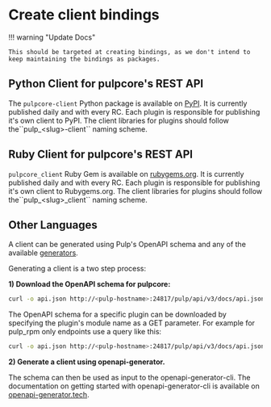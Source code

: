# Create client bindings

!!! warning "Update Docs"

    This should be targeted at creating bindings, as we don't intend to keep maintaining the bindings as packages.

## Python Client for pulpcore's REST API

The `pulpcore-client` Python package is available on [PyPI](https://pypi.org/project/pulpcore-client/). It is currently published daily and with every RC.
Each plugin is responsible for publishing it's own client to PyPI. The client libraries for plugins
should follow the\`\`pulp\_\<slug>-client\`\` naming scheme.

## Ruby Client for pulpcore's REST API

`pulpcore_client` Ruby Gem is available on
[rubygems.org](https://rubygems.org/gems/pulpcore_client). It is currently published daily and
with every RC. Each plugin is responsible for publishing it's own client to Rubygems.org. The
client libraries for plugins should follow the\`\`pulp\_\<slug>\_client\`\` naming scheme.

## Other Languages

A client can be generated using Pulp's OpenAPI schema and any of the available
[generators](https://openapi-generator.tech/docs/generators/).

Generating a client is a two step process:

**1) Download the OpenAPI schema for pulpcore:**

```bash
curl -o api.json http://<pulp-hostname>:24817/pulp/api/v3/docs/api.json?bindings&component=core
```

The OpenAPI schema for a specific plugin can be downloaded by specifying the plugin's module name
as a GET parameter. For example for pulp_rpm only endpoints use a query like this:

```bash
curl -o api.json http://<pulp-hostname>:24817/pulp/api/v3/docs/api.json?bindings&component=rpm
```

**2) Generate a client using openapi-generator.**

The schema can then be used as input to the openapi-generator-cli. The documentation on getting
started with openapi-generator-cli is available on
[openapi-generator.tech](https://openapi-generator.tech/#try).
